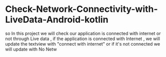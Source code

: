 # Check-Network-Connectivity-with-LiveData-Android-kotlin

so In this project we will check our application is connected with internet or not through Live data , if the application is connected with Internet , we will update the textview with "connect with internet" or if it's not connected we will update with No Netw

